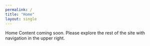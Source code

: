 ```yaml
---
permalink: /
title: "Home"
layout: single
---
```

Home Content coming soon.  Please explore the rest of the site with navigation in the upper right.

